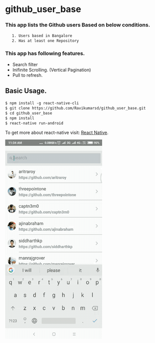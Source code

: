 # github_user_base

### This app lists the Github users Based on below conditions.
     
       1. Users based in Bangalore
       2. Has at least one Repository

### This app has following features.
   - Search filter
   - Inifinite Scrolling.  (Vertical Pagination)
   - Pull to refresh.
  
  
 ## Basic Usage.
 ```
$ npm install -g react-native-cli  
$ git clone https://github.com/Ravikumarsd/github_user_base.git
$ cd github_user_base
$ npm install
$ react-native run-android
 ```
 
 To get more about react-native visit: [React Native](https://facebook.github.io/react-native/docs/getting-started).

![](usergif.gif)
